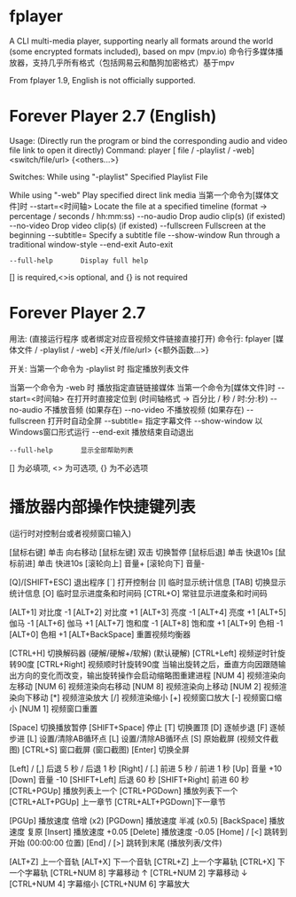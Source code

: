 # fplayer

A CLI multi-media player, supporting nearly all formats around the world (some encrypted formats included), based on mpv (mpv.io)
命令行多媒体播放器，支持几乎所有格式（包括网易云和酷狗加密格式）基于mpv

From fplayer 1.9, English is not officially supported.

# Forever Player 2.7 (English)

Usage:
    (Directly run the program or bind the corresponding audio and video file link to open it directly)
Command:
    player [ file / -playlist / -web] <switch/file/url> {<others...>}

Switches:
While using "-playlist"
    <file>            Specified Playlist File

While using "-web" 
    <url>             Play specified direct link media
当第一个命令为[媒体文件]时
    --start=<时间轴>   Locate the file at a specified timeline (format -> percentage / seconds / hh:mm:ss)
    --no-audio        Drop audio clip(s) (if existed)
    --no-video        Drop video clip(s) (if existed)
    --fullscreen      Fullscreen at the beginning
    --subtitle=<file> Specify a subtitle file
    --show-window     Run through a traditional window-style
    --end-exit        Auto-exit

    --full-help       Display full help
  [] is required,<>is optional, and {} is not required

# Forever Player 2.7

用法:
    (直接运行程序 或者绑定对应音视频文件链接直接打开)
命令行:
    fplayer [媒体文件 / -playlist / -web] <开关/file/url> {<额外函数...>}

开关:
当第一个命令为 -playlist 时
    <file>            指定播放列表文件

当第一个命令为 -web 时
    <url>             播放指定直链链接媒体
当第一个命令为[媒体文件]时
    --start=<时间轴>   在打开时直接定位到 (时间轴格式 -> 百分比 / 秒 / 时:分:秒)
    --no-audio        不播放音频 (如果存在)
    --no-video        不播放视频 (如果存在)
    --fullscreen      打开时自动全屏
    --subtitle=<file> 指定字幕文件
    --show-window     以Windows窗口形式运行
    --end-exit        播放结束自动退出

    --full-help       显示全部帮助列表
  [] 为必填项, <> 为可选项, {} 为不必选项


# 播放器内部操作快捷键列表  
(运行时对控制台或者视频窗口输入)

[鼠标右键] 单击    向右移动
[鼠标左键] 双击    切换暂停
[鼠标后退] 单击    快退10s
[鼠标前进] 单击    快进10s
[滚轮向上]         音量+
[滚轮向下]         音量-

[Q]/[SHIFT+ESC]  退出程序
[`]              打开控制台
[I]              临时显示统计信息
[TAB]            切换显示统计信息
[O]              临时显示进度条和时间码
[CTRL+O]         常驻显示进度条和时间码

[ALT+1]          对比度 -1
[ALT+2]          对比度 +1
[ALT+3]          亮度 -1
[ALT+4]          亮度 +1
[ALT+5]          伽马 -1
[ALT+6]          伽马 +1
[ALT+7]          饱和度 -1
[ALT+8]          饱和度 +1
[ALT+9]          色相 -1
[ALT+0]          色相 +1
[ALT+BackSpace]  重置视频均衡器

[CTRL+H]         切换解码器 (硬解/硬解+/软解) (默认硬解)
[CTRL+Left]      视频逆时针旋转90度
[CTRL+Right]     视频顺时针旋转90度
当输出旋转之后，垂直方向因跟随输出方向的变化而改变，输出旋转操作会启动缩略图重建进程
[NUM 4]          视频渲染向左移动
[NUM 6]          视频渲染向右移动
[NUM 8]          视频渲染向上移动
[NUM 2]          视频渲染向下移动
[*]              视频渲染放大
[/]              视频渲染缩小
[+]              视频窗口放大
[-]              视频窗口缩小
[NUM 1]          视频窗口重置

[Space]          切换播放暂停
[SHIFT+Space]    停止
[T]              切换置顶
[D]              逐帧步退
[F]              逐帧步进
[L]              设置/清除AB循环点
[L]              设置/清除AB循环点
[S]              原始截屏 (视频文件截图)
[CTRL+S]         窗口截屏 (窗口截图)
[Enter]          切换全屏

[Left]  / [,]    后退 5 秒 / 后退 1 秒
[Right] / [.]    前进 5 秒 / 前进 1 秒
[Up]             音量 +10
[Down]           音量 -10
[SHIFT+Left]     后退 60 秒
[SHIFT+Right]    前进 60 秒
[CTRL+PGUp]      播放列表上一个
[CTRL+PGDown]    播放列表下一个
[CTRL+ALT+PGUp]  上一章节
[CTRL+ALT+PGDown]下一章节

[PGUp]           播放速度 倍增 (x2)
[PGDown]         播放速度 半减 (x0.5)
[BackSpace]      播放速度 复原
[Insert]         播放速度 +0.05
[Delete]         播放速度 -0.05
[Home] / [<]     跳转到开始 (00:00:00 位置)
[End]  / [>]     跳转到末尾 (播放列表/文件)

[ALT+Z]          上一个音轨
[ALT+X]          下一个音轨
[CTRL+Z]         上一个字幕轨
[CTRL+X]         下一个字幕轨
[CTRL+NUM 8]     字幕移动 ↑
[CTRL+NUM 2]     字幕移动 ↓
[CTRL+NUM 4]     字幕缩小
[CTRL+NUM 6]     字幕放大
